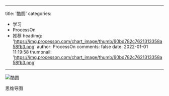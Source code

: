 
---
title: '酷圆'
categories: 
 - 学习
 - ProcessOn
 - 推荐
headimg: 'https://img.processon.com/chart_image/thumb/60bd782c7621313358a58fb3.png'
author: ProcessOn
comments: false
date: 2022-01-01 11:19:58
thumbnail: 'https://img.processon.com/chart_image/thumb/60bd782c7621313358a58fb3.png'
---

<div>   
<img class="thumb" alt="酷圆" src="https://img.processon.com/chart_image/thumb/60bd782c7621313358a58fb3.png" referrerpolicy="no-referrer">
<p>思维导图</p>  
</div>
            